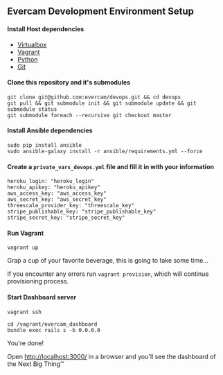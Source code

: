 ## Evercam Development Environment Setup

#### Install Host dependencies

* [Virtualbox](https://www.virtualbox.org/wiki/Downloads)
* [Vagrant](http://www.vagrantup.com/downloads.html)
* [Python](https://www.python.org/downloads/)
* [Git](http://git-scm.com/downloads)

#### Clone this repository and it's submodules

```
git clone git@github.com:evercam/devops.git && cd devops
git pull && git submodule init && git submodule update && git submodule status
git submodule foreach --recursive git checkout master
```

#### Install Ansible dependencies

```
sudo pip install ansible
sudo ansible-galaxy install -r ansible/requirements.yml --force
```

#### Create a `private_vars_devops.yml` file and fill it in with your information

```
heroku_login: "heroku_login"
heroku_apikey: "heroku_apikey"
aws_access_key: "aws_access_key"
aws_secret_key: "aws_secret_key"
threescale_provider_key: "threescale_key"
stripe_publishable_key: "stripe_publishable_key"
stripe_secret_key: "stripe_secret_key"
```

#### Run Vagrant

```
vagrant up
```

Grap a cup of your favorite beverage, this is going to take some time...

If you encounter any errors run `vagrant provision`, which will continue provisioning process.

#### Start Dashboard server

```
vagrant ssh

cd /vagrant/evercam_dashboard
bundle exec rails s -b 0.0.0.0
```

You're done!

Open [http://localhost:3000/](http://localhost:3000/) in a browser and you'll see the dashboard of the Next Big Thing&trade;
